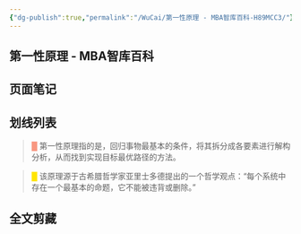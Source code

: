 ```yaml
---
{"dg-publish":true,"permalink":"/WuCai/第一性原理 - MBA智库百科-H89MCC3/"}
---
```



## 第一性原理 - MBA智库百科 

## 页面笔记


## 划线列表
> <font color="#F89781">█  </font>第一性原理指的是，回归事物最基本的条件，将其拆分成各要素进行解构分析，从而找到实现目标最优路径的方法。

> <font color="#FFE500">█  </font>该原理源于古希腊哲学家亚里士多德提出的一个哲学观点：“每个系统中存在一个最基本的命题，它不能被违背或删除。”


## 全文剪藏

